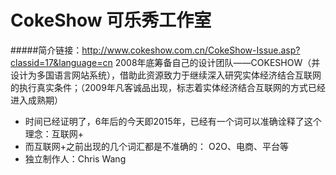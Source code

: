 # CokeShow 可乐秀工作室
#####简介链接：http://www.cokeshow.com.cn/CokeShow-Issue.asp?classid=17&language=cn
2008年底筹备自己的设计团队——COKESHOW（并设计为多国语言网站系统），借助此资源致力于继续深入研究实体经济结合互联网的执行真实条件；（2009年凡客诚品出现，标志着实体经济结合互联网的方式已经进入成熟期）
- 时间已经证明了，6年后的今天即2015年，已经有一个词可以准确诠释了这个理念：互联网+
- 而互联网+之前出现的几个词汇都是不准确的： O2O、电商、平台等
- 独立制作人：Chris Wang

